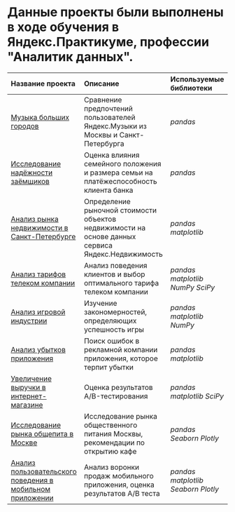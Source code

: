 # Данные проекты были выполнены в ходе обучения в Яндекс.Практикуме, профессии "Аналитик данных".

| Название проекта | Описание | Используемые библиотеки | 
| :---------------------- | :---------------------- | :---------------------- |
| [Музыка больших городов](big-cities-music) | Сравнение предпочтений пользователей Яндекс.Музыки из Москвы и Санкт-Петербурга | *pandas* |
| [Исследование надёжности заёмщиков](reliability_of_borrowers) | Оценка влияния семейного положения и размера семьи на платёжеспособность клиента банка | *pandas* |
| [Анализ рынка недвижимости в Санкт-Петербурге](st_petersburg_real_estate) |  Определение рыночной стоимости объектов недвижимости на основе данных сервиса Яндекс.Недвижимость | *pandas* *matplotlib* |
| [Анализ тарифов телеком компании](comparison_of_telecom_tariffs) | Анализ поведения клиентов и выбор оптимального тарифа телеком компании | *pandas* *matplotlib* *NumPy* *SciPy* |
| [Анализ игровой индустрии](popularity_of_games) | Изучение закономерностей, определяющих успешность игры | *pandas* *matplotlib* *NumPy* |
| [Анализ убытков приложения](application_loss_analysis) | Поиск ошибок в рекламной компании приложения, которое терпит убытки | *pandas* *matplotlib* |
| [Увеличение выручки в интернет-магазине](ab_test_results_evaluation) | Оценка результатов A/B-тестирования | *pandas* *matplotlib* *SciPy* |
| [Исследование рынка общепита в Москве](foodmarket_analysis) | Исследование рынка общественного питания Москвы, рекомендации по открытию кафе | *pandas* *Seaborn* *Plotly* |
| [Анализ пользовательского поведения в мобильном приложении](mobileapp_users_analysis) | Анализ воронки продаж мобильного приложения, оценка результатов А/В теста | *pandas* *matplotlib* *Seaborn* *Plotly* |
